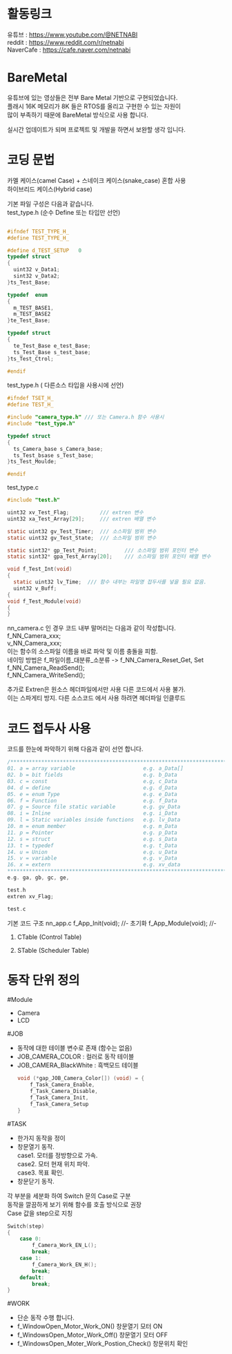 # 활동링크
유튜브 : https://www.youtube.com/@NETNABI  
reddit : https://www.reddit.com/r/netnabi  
NaverCafe : https://cafe.naver.com/netnabi  

# BareMetal
유튜브에 있는 영상들은 전부 Bare Metal 기반으로 구현되었습니다.  
플래시 16K 메모리가 8K 들은 RTOS를 올리고 구현한 수 있는 자원이  
많이 부족하기 때문에 BareMetal 방식으로 사용 합니다.  

실시간 업데이트가 되며 프로젝트 및 개발을 하면서 보완할 생각 입니다.  

# 코딩 문법 
카멜 케이스(camel Case) + 스네이크 케이스(snake_case) 혼합 사용  
하이브리드 케이스(Hybrid case)   

기본 파일 구성은 다음과 같습니다.  
test_type.h  (순수 Define 또는 타입만 선언)
```c

#ifndef TEST_TYPE_H_
#define TEST_TYPE_H_

#define d_TEST_SETUP   0
typedef struct
{
  uint32 v_Data1;
  sint32 v_Data2;
}ts_Test_Base;

typedef  enum
{
  m_TEST_BASE1,
  m_TEST_BASE2
}te_Test_Base;

typedef struct
{
  te_Test_Base e_test_Base;
  ts_Test_Base s_test_base;
}ts_Test_Ctrol;

#endif
```
test_type.h ( 다른소스 타입을 사용시에 선언)
```c
#ifndef TSET_H_
#define TEST_H_

#include "camera_type.h" /// 또는 Camera.h 함수 사용시 
#include "test_type.h"

typedef struct
{
  ts_Camera_base s_Camera_base;
  ts_Test_bsase s_Test_base;
}ts_Test_Moulde;

#endif
```
test_type.c
```c
#include "test.h"

uint32 xv_Test_Flag;          /// extren 변수
uint32 xa_Test_Array[29];     /// extren 배열 변수

static uint32 gv_Test_Timer;  /// 소스파일 범위 변수
static uint32 gv_Test_State;  /// 소스파일 범위 변수

static sint32* gp_Test_Point;         /// 소스파일 범위 포인터 변수
static sint32* gpa_Test_Array[20];    /// 소스파일 범위 포인터 배열 변수

void f_Test_Int(void)
{
  static uint32 lv_Time;  /// 함수 내부는 파일명 접두사를 넣을 필요 없음.
  uint32 v_Buff;
{
void f_Test_Module(void)
{
}

```

nn_camera.c 인 경우 코드 내부 말머리는 다음과 같이 작성합니다.  
f_NN_Camera_xxx;  
v_NN_Camera_xxx;  
이는 함수의 소스파일 이름을 바로 파악 및 이름 충돌을 피함.  
네이밍 방법은 f_파일이름_대분류_소분류 -> f_NN_Camera_Reset_Get, Set  
f_NN_Camera_ReadSend();  
f_NN_Camera_WriteSend();  
  
추가로 Extren은 원소스 헤더파일에서만 사용 다른 코드에서 사용 불가.  
이는 스파게티 방지.  다른 소스코드 에서 사용 하려면 헤더파일 인클루드  
  
# 코드 접두사 사용 
코드를 한눈에 파악하기 위해 다음과 같이 선언 합니다. 
```c
/******************************************************************************
01. a = array variable                      e.g. a_Data[]
02. b = bit fields                          e.g. b_Data
03. c = const                               e.g, c_Data
04. d = define                              e.g. d_Data
05. e = enum Type                           e.g. e_Data
06. f = Function                            e.g. f_Data
07. g = Source file static variable         e.g. gv_Data
08. i = Inline                              e.g. i_Data
09. l = Static variables inside functions   e.g. lv_Data
10. m = enum member                         e.g. m_Data
11. p = Pointer                             e.g. p_Data 
12. s = struct                              e.g. s_Data 
13. t = typedef                             e.g. t_Data 
14. u = Union                               e.g. u_Data 
15. v = variable                            e.g. v_Data
16. x = extern                              e.g. xv_data
******************************************************************************/
e.g. ga, gb, gc, ge,

test.h
extren xv_Flag;

test.c

```
기본 코드 구조
nn_app.c
f_App_Init(void);    //- 초기화
f_App_Module(void);  //- 


1. CTable (Control Table)

2. STable (Scheduler Table)

# 동작 단위 정의   
#Module    
- Camera   
- LCD  
  
#JOB  
  - 동작에 대한 테이블 변수로 존재 (함수는 없음)  
  - JOB_CAMERA_COLOR : 컬러로 동작 테이블  
  - JOB_CAMERA_BlackWhite : 흑백모드 테이블  
    ```c  
    void (*gap_JOB_Camera_Color[]) (void) = {  
        f_Task_Camera_Enable,  
        f_Task_Camera_Disable,  
        f_Task_Camera_Init,  
        f_Task_Camera_Setup  
    }
    ```    
#TASK  
  - 한가지 동작을 정이  
  - 창문열기 동작.  
    case1. 모터를 정방향으로 가속.  
    case2. 모터 현재 위치 파악.  
    case3. 목표 확인.  
  - 창문닫기 동작.
  
  각 부분을 세분화 하여 Switch 문의 Case로 구분  
  동작을 깔끔하게 보기 위해 함수를 호출 방식으로 권장  
  Case 값을 step으로 지칭  
  ```c  
  Switch(step)  
  {  
      case 0:  
          f_Camera_Work_EN_L();   
          break;   
      case 1:  
          f_Camera_Work_EN_H();  
          break;  
      default:   
          break;   
  }  
  ```
#WORK  
  - 단순 동작 수행 합니다.  
  - f_WindowOpen_Motor_Work_ON() 창문열기 모터 ON  
  - f_WindowsOpen_Motor_Work_Off() 창문열기 모터 OFF  
  - f_WindowsOpen_Moter_Work_Postion_Check() 창문위치 확인
    
  
    
